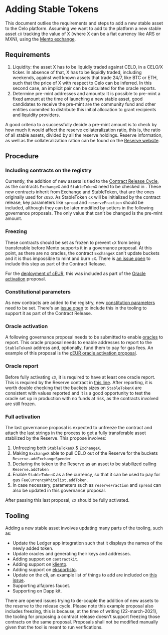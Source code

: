 # Adding Stable Tokens

This document outlies the requirements and steps to add a new stable asset to the Celo platform. Assuming we want to add to the platform a new stable asset `cX` tracking the value of X \(where X can be a fiat currency like ARS or MXN\), using the [Mento exchange](doto.md).

## Requirements

1. Liquidity: the asset X has to be liquidly traded against CELO, in a CELO/X ticker. In absence of that, X has to be liquidly traded, including weekends, against well known assets that trade 24/7, like BTC or ETH, such that the price of X with respect to Celo can be inferred. In this second case, an implicit pair can be calculated for the oracle reports.
2. Determine pre-mint addresses and amounts: It is possible to pre-mint a fixed amount at the time of launching a new stable asset, good candidates to receive the pre-mint are the community fund and other entities commited to distribute this initial allocation to grant recipients and liquidity providers.

A good criteria to a successfully decide a pre-mint amount is to check by how much it would affect the reserve collateralization ratio, this is, the ratio of all stable assets, divided by all the reserve holdings. Reserve information, as well as the collateralization ration can be found on the [Reserve website](https://celoreserve.org/).

## Procedure

### Including contracts on the registry

Currently, the addition of new assets is tied to the [Contract Release Cycle](https://docs.celo.org/community/release-process/smart-contracts), as the contracts `ExchangeX` and `StableTokenX` need to be checked in . These new contracts inherit from Exchange and StableToken, that are the ones originally used for `cUSD`. As StableToken `cX` will be initialized by the contract release, key parameters like `spread` and `reserveFraction` should be included, although they can be later modified by setters in the following governance proposals. The only value that can't be changed is the pre-mint amount.

### Freezing

These contracts should be set as frozen to prevent `cX` from being transferable before Mento supports it in a governance proposal. At this point, as there are no oracles, the contract `ExchangeX` can't update buckets and it is thus impossible to mint and burn `cX`. There is [an issue open](https://github.com/celo-org/celo-monorepo/issues/7331) to include this step as part of the Contract Release.

For the [deployment of cEUR](https://github.com/celo-org/celo-proposals/blob/master/CGPs/0023.md), this was included as part of the [Oracle activation](adding_stable_assets.md#oracle-activation) proposal.

### Constitutional parameters

As new contracts are added to the registry, new [constitution parameters](https://docs.celo.org/developer-guide/sdk-code-reference/summary-2/classes/_wrappers_governance_.governancewrapper#isproposalpassing) need to be set. There's an [issue open](https://github.com/celo-org/celo-monorepo/issues/7318) to include this in the tooling to support it as part of the Contract Release.

### Oracle activation

A following governance proposal needs to be submitted to enable [oracles](oracles.md) to report. This oracle proposal needs to enable addresses to report to the `StableTokenX` address and, optionally, fund them to pay for gas fees. An example of this proposal is the [cEUR oracle activation proposal](https://github.com/celo-org/celo-proposals/blob/master/CGPs/0023.md).

### Oracle report

Before fully activating `cX`, it is required to have at least one oracle report. This is required by the Reserve contract in [this line](https://github.com/celo-org/celo-monorepo/blob/9b43d07b35c9d50389f5f2f53ddfa0c21f16d0f2/packages/protocol/contracts/stability/Reserve.sol#L223). After reporting, it is worth double checking that the buckets sizes on `StableTokenX` are consistent with values reported and it is a good opportunity to test the oracle set up in production with no funds at risk, as the contracts involved are still frozen.

### Full activation

The last governance proposal is expected to unfreeze the contract and attach the last strings in the process to get a fully transferable asset stabilized by the Reserve. This propose involves:

1. Unfreezing both `StableTokenX` & `ExchangeX`.
2. Making `ExchangeX` able to pull CELO out of the Reserve for the buckets `Reserve.addExchangeSpender`
3. Declaring the token to the Reserve as an asset to be stabilized calling `Reserve.addToken`
4. Enable `StableTokenX` as a fee currency, so that it can be used to pay for gas `FeeCurrencyWhitelist.addToken`.
5. In case necessary, parameters such as `reserveFraction` and `spread` can also be updated in this governance proposal.

After passing this last proposal, `cX` should be fully activated.

## Tooling

Adding a new stable asset involves updating many parts of the tooling, such as:

* Update the Ledger app integration such that it displays the names of the newly added token.
* Update oracles and generating their keys and addresses.
* Adding support on `contractkit`.
* Adding support on [kliento](https://github.com/celo-org/kliento).
* Adding support on [eksportisto](https://github.com/celo-org/eksportisto).
* Update on the cli, an example list of things to add are included on [this issue](https://github.com/celo-org/celo-monorepo/issues/6793).
* Supporting alfajores faucet.
* Supporting on Dapp kit.

 There are opened issues trying to de-couple the addition of new assets to the reserve to the release cycle.  Please note this example proposal also includes freezing, this is because, at the time of writing \(22-march-2021\), the tooling for proposing a contract release doesn't support freezing those contracts on the same proposal. Proposals shall not be modified manually given that the tool is meant to run verifications.

